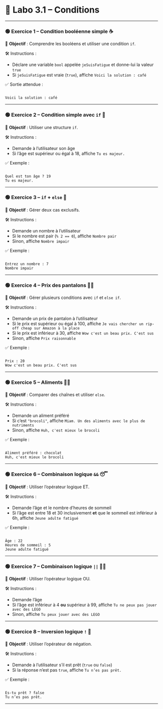 

# 🧪 Labo 3.1 – Conditions

---

### 🟢 Exercice 1 – Condition booléenne simple ☕

🎯 **Objectif** : Comprendre les booléens et utiliser une condition `if`.

🛠️ Instructions :

* Déclare une variable `bool` appelée `jeSuisFatigue` et donne-lui la valeur `true`
* Si `jeSuisFatigue` est vraie (`true`), affiche `Voici la solution : café`

✅ Sortie attendue :

```

Voici la solution : café

```

---

### 🟢 Exercice 2 – Condition simple avec `if` 🎂

🎯 **Objectif** : Utiliser une structure `if`.

🛠️ Instructions :

* Demande à l’utilisateur son âge
* Si l’âge est supérieur ou égal à 18, affiche `Tu es majeur.`

✅ Exemple :

```

Quel est ton âge ? 19
Tu es majeur.

```

---

### 🟢 Exercice 3 – `if` + `else` 🔢

🎯 **Objectif** : Gérer deux cas exclusifs.

🛠️ Instructions :

* Demande un nombre à l’utilisateur
* Si le nombre est pair (`% 2 == 0`), affiche `Nombre pair`
* Sinon, affiche `Nombre impair`

✅ Exemple :

```

Entrez un nombre : 7
Nombre impair

```

---

### 🟢 Exercice 4 – Prix des pantalons 👖💸

🎯 **Objectif** : Gérer plusieurs conditions avec `if` et `else if`.

🛠️ Instructions :

* Demande un prix de pantalon à l’utilisateur
* Si le prix est supérieur ou égal à 100, affiche `Je vais chercher un rip-off cheap sur Amazon à la place`
* Si le prix est inférieur à 30, affiche `Wow c'est un beau prix. C'est sus`
* Sinon, affiche `Prix raisonnable`

✅ Exemple :

```

Prix : 20
Wow c'est un beau prix. C'est sus

```

---

### 🟢 Exercice 5 – Aliments 🥦🍫

🎯 **Objectif** : Comparer des chaînes et utiliser `else`.

🛠️ Instructions :

* Demande un aliment préféré
* Si c’est `"brocoli"`, affiche `Miam. Un des aliments avec le plus de nutriments`
* Sinon, affiche `Huh, c'est mieux le brocoli`

✅ Exemple :

```

Aliment préféré : chocolat
Huh, c'est mieux le brocoli

```

---

### 🟢 Exercice 6 – Combinaison logique `&&` 😴

🎯 **Objectif** : Utiliser l’opérateur logique ET.

🛠️ Instructions :

* Demande l’âge et le nombre d’heures de sommeil
* Si l’âge est entre 18 et 30 inclusivement **et** que le sommeil est inférieur à 6h, affiche `Jeune adulte fatigué`

✅ Exemple :

```

Âge : 22
Heures de sommeil : 5
Jeune adulte fatigué

```

---

### 🟢 Exercice 7 – Combinaison logique `||` 🧸🧱

🎯 **Objectif** : Utiliser l’opérateur logique OU.

🛠️ Instructions :

* Demande l’âge
* Si l’âge est inférieur à 4 **ou** supérieur à 99, affiche `Tu ne peux pas jouer avec des LEGO`
* Sinon, affiche `Tu peux jouer avec des LEGO`

---

### 🟢 Exercice 8 – Inversion logique `!` 🔁

🎯 **Objectif** : Utiliser l’opérateur de négation.

🛠️ Instructions :

* Demande à l’utilisateur s’il est prêt (`true` ou `false`)
* Si la réponse n’est pas `true`, affiche `Tu n’es pas prêt.`

✅ Exemple :

```

Es-tu prêt ? false
Tu n’es pas prêt.

```

---
```
